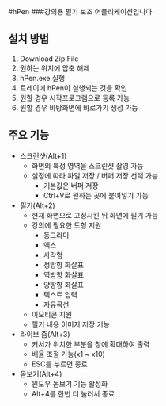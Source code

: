 #hPen
###강의용 필기 보조 어플리케이션입니다

## 설치 방법
1. Download Zip File
2. 원하는 위치에 압축 해제
3. hPen.exe 실행
4. 트레이에 hPen이 실행되는 것을 확인
5. 원할 경우 시작프로그램으로 등록 가능
6. 원할 경우 바탕화면에 바로가기 생성 가능

## 주요 기능
- 스크린샷(Alt+1)
	- 화면의 특정 영역을 스크린샷 촬영 가능
	- 설정에 따라 파일 저장 / 버퍼 저장 선택 가능
		- 기본값은 버퍼 저장
		- Ctrl+V로 원하는 곳에 붙여넣기 가능
- 필기(Alt+2)
	- 현재 화면으로 고정시킨 뒤 화면에 필기 가능
	- 강의에 필요한 도형 지원
		- 동그라미
		- 엑스
		- 사각형
		- 정방향 화살표
		- 역방향 화살표
		- 양방향 화살표
		- 텍스트 입력
		- 자유곡선
	- 이모티콘 지원
	- 필기 내용 이미지 저장 기능
- 라이브 줌(Alt+3)
	- 커서가 위치한 부분을 창에 확대하여 출력
	- 배율 조절 가능(x1 ~ x10)
	- ESC를 누르면 종료
- 돋보기(Alt+4)
	- 윈도우 돋보기 기능 활성화
	- Alt+4를 한번 더 눌러서 종료
